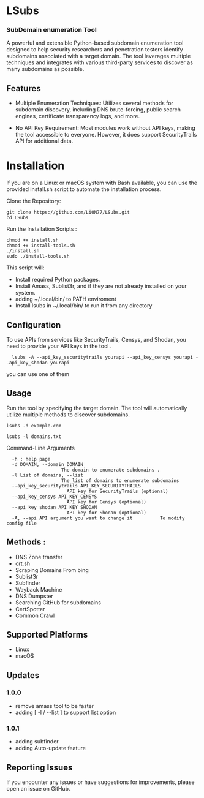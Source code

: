 # LSubs
### SubDomain enumeration Tool
A powerful and extensible Python-based subdomain enumeration tool designed to help security researchers and penetration testers identify subdomains associated with a target domain. The tool leverages multiple techniques and integrates with various third-party services to discover as many subdomains as possible.

## Features

  - Multiple Enumeration Techniques: Utilizes several methods for subdomain discovery, including DNS brute-forcing, public search engines, certificate transparency logs, and more.
  
  - No API Key Requirement: Most modules work without API keys, making the tool accessible to everyone. However, it does support SecurityTrails API for additional data.

# Installation
If you are on a Linux or macOS system with Bash available, you can use the provided install.sh script to automate the installation process.

Clone the Repository:

    git clone https://github.com/Li0N77/LSubs.git
    cd LSubs
  
  Run the Installation Scripts :
    
    chmod +x install.sh
    chmod +x install-tools.sh
    ./install.sh
    sudo ./install-tools.sh

This script will:

  - Install required Python packages.
  - Install Amass, Sublist3r, and if they are not already installed on your system.
  - adding ~/.local/bin/ to PATH enviroment 
  - Install lsubs in ~/.local/bin/ to run it from any directory

## Configuration

To use APIs from services like SecurityTrails, Censys, and Shodan, you need to provide your API keys in the tool .

      lsubs -A --api_key_securitytrails yourapi --api_key_censys yourapi --api_key_shodan yourapi 
      
you can use one of them 

## Usage

Run the tool by specifying the target domain. The tool will automatically utilize multiple methods to discover subdomains.


    lsubs -d example.com

    lsubs -l domains.txt

Command-Line Arguments

      -h : help page
      -d DOMAIN, --domain DOMAIN
                        The domain to enumerate subdomains .
      -l List of domains, --list
                        The list of domains to enumerate subdomains 
      --api_key_securitytrails API_KEY_SECURITYTRAILS
                          API key for SecurityTrails (optional)
      --api_key_censys API_KEY_CENSYS
                          API key for Censys (optional)
      --api_key_shodan API_KEY_SHODAN
                          API key for Shodan (optional)
      -A, --api API argument you want to change it          To modify config file

## Methods :

  - DNS Zone transfer
  - crt.sh
  - Scraping Domains From bing
  - Sublist3r
  - Subfinder
  - Wayback Machine
  - DNS Dumpster
  - Searching GitHub for subdomains
  - CertSpotter
  - Common Crawl

## Supported Platforms
  - Linux
  - macOS

## Updates
### 1.0.0
  - remove amass tool to be faster
  - adding [ -l / --list ] to support list option
### 1.0.1
  - adding subfinder
  - adding Auto-update feature

## Reporting Issues

If you encounter any issues or have suggestions for improvements, please open an issue on GitHub.
